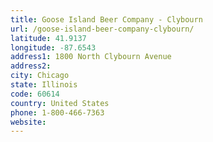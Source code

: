 ```yaml
---
title: Goose Island Beer Company - Clybourn
url: /goose-island-beer-company-clybourn/
latitude: 41.9137
longitude: -87.6543
address1: 1800 North Clybourn Avenue
address2: 
city: Chicago
state: Illinois
code: 60614
country: United States
phone: 1-800-466-7363
website: 
---
```


